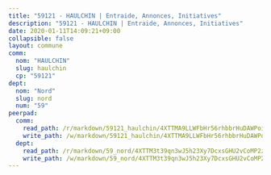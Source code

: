 ```yaml
---
title: "59121 - HAULCHIN | Entraide, Annonces, Initiatives"
description: "59121 - HAULCHIN | Entraide, Annonces, Initiatives"
date: 2020-01-11T14:09:21+09:00
collapsible: false
layout: commune
comm:
  nom: "HAULCHIN"
  slug: haulchin
  cp: "59121"
dept:
  nom: "Nord"
  slug: nord
  num: "59"
peerpad:
  comm:
    read_path: /r/markdown/59121_haulchin/4XTTMA9LLWFbHr56rhbbrHuDAWPoiYTh12qxBFHZN7Zsen2gP
    write_path: /w/markdown/59121_haulchin/4XTTMA9LLWFbHr56rhbbrHuDAWPoiYTh12qxBFHZN7Zsen2gP-K3TgUSJDZva8BTtNHMiG2Zy7gV2oxCDfH1FHXTPiawWXQSQKtPPynrRhTvN81Zxo1ZXxgvTNyu26PM4jxnT55XJiZuyDjXeezUYoutJSNEZEnEj5VeWuJk4cVUZHtgnt1AVrFALP
  dept:
    read_path: /r/markdown/59_nord/4XTTM3t39qn3wJ5h23Xy7DcxsGHU2vCoMP2z3iS4TUn3TrtdJ
    write_path: /w/markdown/59_nord/4XTTM3t39qn3wJ5h23Xy7DcxsGHU2vCoMP2z3iS4TUn3TrtdJ-K3TgTuZGkuZqXfr6fpmH7pGsMT6ndvZQMyRDze5QBt7XScLWHoBi246kLoDKpTH2Yo4f3AFSSJqGc2ozvNww7qPLqsDjpvahxCbQ6F5znbfjp6kVgaDcTYc9LyhwSfYuCevnvZUQ
---
```


